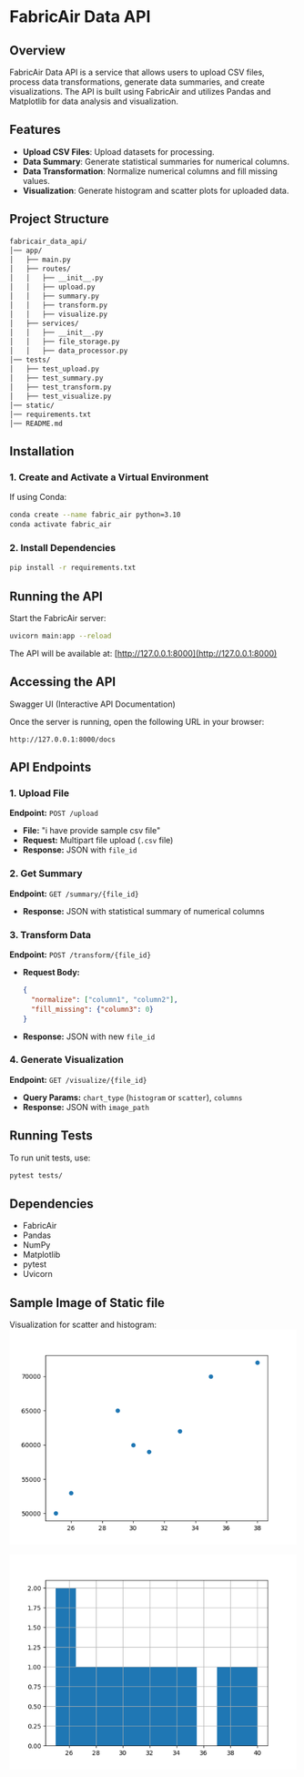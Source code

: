 # FabricAir Data API

## Overview
FabricAir Data API is a service that allows users to upload CSV files, process data transformations, generate data summaries, and create visualizations. The API is built using FabricAir and utilizes Pandas and Matplotlib for data analysis and visualization.

## Features
- **Upload CSV Files**: Upload datasets for processing.
- **Data Summary**: Generate statistical summaries for numerical columns.
- **Data Transformation**: Normalize numerical columns and fill missing values.
- **Visualization**: Generate histogram and scatter plots for uploaded data.

## Project Structure
```
fabricair_data_api/
│── app/
│   ├── main.py                   
│   ├── routes/
│   │   ├── __init__.py            
│   │   ├── upload.py              
│   │   ├── summary.py             
│   │   ├── transform.py          
│   │   ├── visualize.py          
│   ├── services/
│   │   ├── __init__.py           
│   │   ├── file_storage.py        
│   │   ├── data_processor.py      
│── tests/
│   ├── test_upload.py             
│   ├── test_summary.py            
│   ├── test_transform.py          
│   ├── test_visualize.py          
│── static/                        
│── requirements.txt                
│── README.md                       

```

## Installation

### 1. Create and Activate a Virtual Environment
If using Conda:
```sh
conda create --name fabric_air python=3.10
conda activate fabric_air
```

### 2. Install Dependencies
```sh
pip install -r requirements.txt
```

## Running the API
Start the FabricAir server:
```sh
uvicorn main:app --reload
```
The API will be available at: [http://127.0.0.1:8000](http://127.0.0.1:8000)

## Accessing the API

Swagger UI (Interactive API Documentation)

Once the server is running, open the following URL in your browser:
```
http://127.0.0.1:8000/docs
```

## API Endpoints

### 1. Upload File
**Endpoint:** `POST /upload`
- **File:** "i have provide sample csv file"
- **Request:** Multipart file upload (`.csv` file)
- **Response:** JSON with `file_id`

### 2. Get Summary
**Endpoint:** `GET /summary/{file_id}`
- **Response:** JSON with statistical summary of numerical columns

### 3. Transform Data
**Endpoint:** `POST /transform/{file_id}`
- **Request Body:**
  ```json
  {
    "normalize": ["column1", "column2"],
    "fill_missing": {"column3": 0}
  }
  ```
- **Response:** JSON with new `file_id`

### 4. Generate Visualization
**Endpoint:** `GET /visualize/{file_id}`
- **Query Params:** `chart_type` (`histogram` or `scatter`), `columns`
- **Response:** JSON with `image_path`

## Running Tests
To run unit tests, use:
```sh
pytest tests/
```

## Dependencies
- FabricAir
- Pandas
- NumPy
- Matplotlib
- pytest
- Uvicorn

## Sample Image of Static file
Visualization for scatter and histogram:
![alt text](015c8ee6-e3d4-4222-b991-8751b9608849.png)

![alt text](da2d9379-a721-425b-815e-9f8ff1643fce.png)